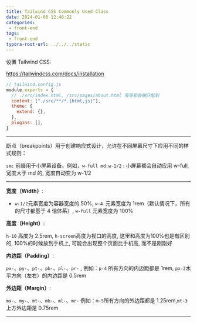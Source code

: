 ```yaml
---
title: Tailwind CSS Commonly Used Class
date: 2024-01-06 12:46:22
categories:
 - front-end
tags:
 - front-end
typora-root-url: ../../../static
---
```


设置 Tailwind CSS: 

https://tailwindcss.com/docs/installation

```js
// tailwind.config.js
module.exports = {
  // ./src/index.html, /src/pages/about.html 等等都会被匹配到
  content: ["./src/**/*.{html,js}"],
  theme: {
    extend: {},
  },
  plugins: [],
}
```

----

断点（breakpoints）用于创建响应式设计，允许在不同屏幕尺寸下应用不同的样式规则：

`sm:` 前缀用于小屏幕设备。例如，`w-full md:w-1/2` : 小屏幕都会自动应用 w-full, 宽度大于 md 的, 宽度自动变为 w-1/2

----

**宽度（Width）**:

- `w-1/2`元素宽度为容器宽度的 50%, `w-4 `元素宽度为 1rem（默认情况下，所有的尺寸都基于 4 倍体系）, `w-full` 元素宽度为 100%

**高度（Height）**:

`h-10` 高度为 2.5rem, `h-screen`高度为视口的高度, 这里和高度为100%也是有区别的, 100%的时候放到手机上, 可能会出现整个页面比手机高, 而不是刚刚好

**内边距（Padding）**:

 `px-`、`py-`、`pt-`、`pb-`、`pl-`、`pr-` , 例如：`p-4` 所有方向的内边距都是 1rem, `px-2`水平方向（左右）的内边距是 0.5rem

**外边距（Margin）**:

 `mx-`、`my-`、`mt-`、`mb-`、`ml-`、`mr-` 例如：`m-5`所有方向的外边距都是 1.25rem,`mt-3` 上方外边距是 0.75rem

----
